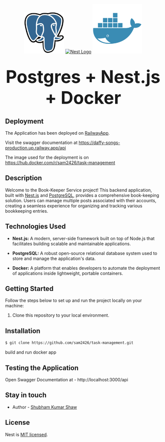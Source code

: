 <p align="center">
  <a href="https://www.postgresql.org/docs/14/intro-whatis.html" target="blank"><img src="./imgs//pngwing.com.png" width="130" alt="Docker Logo" /></a>
  <a href="http://nestjs.com/" target="blank"><img src="https://nestjs.com/img/logo-small.svg" width="200" alt="Nest Logo" /></a>
  <a href="" target="blank"><img src="./imgs/png-docker.png" width="160" alt="Postgres Logo" /></a>
</p>

[circleci-image]: https://img.shields.io/circleci/build/github/nestjs/nest/master?token=abc123def456
[circleci-url]: https://circleci.com/gh/nestjs/nest

#

<p align="center">
  <strong style="font-size: 4em;">Postgres + Nest.js + Docker</strong>
</p>

## Deployment
The Application has been deployed on [RailwayApp](https://railway.app/). 


Visit the swagger documentation at https://daffy-songs-production.up.railway.app/api

The image used for the deployment is on https://hub.docker.com/r/sam2426/task-management

## Description

Welcome to the Book-Keeper Service project! This backend application, built with [Nest.js](https://github.com/nestjs/nest) and [PostgreSQL](https://www.postgresql.org/docs/14/intro-whatis.html), provides a comprehensive book-keeping solution. Users can manage multiple posts associated with their accounts, creating a seamless experience for organizing and tracking various bookkeeping entries.

## Technologies Used

- **Nest.js:** A modern, server-side framework built on top of Node.js that facilitates building scalable and maintainable applications.
- **PostgreSQL:** A robust open-source relational database system used to store and manage the application's data.

- **Docker:** A platform that enables developers to automate the deployment of applications inside lightweight, portable containers.


## Getting Started

Follow the steps below to set up and run the project locally on your machine:

1. Clone this repository to your local environment.

## Installation

```bash
$ git clone https://github.com/sam2426/task-management.git
```

build and run docker app

## Testing the Application

Open Swagger Documentation at - http://localhost:3000/api


## Stay in touch

- Author - [Shubham Kumar Shaw](https://www.linkedin.com/in/shubham-shaw-860471b7/)

## License

Nest is [MIT licensed](LICENSE).
